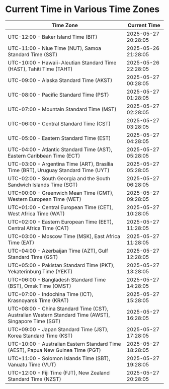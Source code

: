 # Current Time in Various Time Zones

| Time Zone | Current Time |
|-----------|--------------|
| UTC-12:00 - Baker Island Time (BIT) | 2025-05-27 20:28:05 |
| UTC-11:00 - Niue Time (NUT), Samoa Standard Time (SST) | 2025-05-26 21:28:05 |
| UTC-10:00 - Hawaii-Aleutian Standard Time (HAST), Tahiti Time (TAHT) | 2025-05-26 22:28:05 |
| UTC-09:00 - Alaska Standard Time (AKST) | 2025-05-27 00:28:05 |
| UTC-08:00 - Pacific Standard Time (PST) | 2025-05-27 01:28:05 |
| UTC-07:00 - Mountain Standard Time (MST) | 2025-05-27 02:28:05 |
| UTC-06:00 - Central Standard Time (CST) | 2025-05-27 03:28:05 |
| UTC-05:00 - Eastern Standard Time (EST) | 2025-05-27 04:28:05 |
| UTC-04:00 - Atlantic Standard Time (AST), Eastern Caribbean Time (ECT) | 2025-05-27 05:28:05 |
| UTC-03:00 - Argentina Time (ART), Brasília Time (BRT), Uruguay Standard Time (UYT) | 2025-05-27 05:28:05 |
| UTC-02:00 - South Georgia and the South Sandwich Islands Time (SGT) | 2025-05-27 06:28:05 |
| UTC±00:00 - Greenwich Mean Time (GMT), Western European Time (WET) | 2025-05-27 09:28:05 |
| UTC+01:00 - Central European Time (CET), West Africa Time (WAT) | 2025-05-27 10:28:05 |
| UTC+02:00 - Eastern European Time (EET), Central Africa Time (CAT) | 2025-05-27 11:28:05 |
| UTC+03:00 - Moscow Time (MSK), East Africa Time (EAT) | 2025-05-27 11:28:05 |
| UTC+04:00 - Azerbaijan Time (AZT), Gulf Standard Time (GST) | 2025-05-27 12:28:05 |
| UTC+05:00 - Pakistan Standard Time (PKT), Yekaterinburg Time (YEKT) | 2025-05-27 13:28:05 |
| UTC+06:00 - Bangladesh Standard Time (BST), Omsk Time (OMST) | 2025-05-27 14:28:05 |
| UTC+07:00 - Indochina Time (ICT), Krasnoyarsk Time (KRAT) | 2025-05-27 15:28:05 |
| UTC+08:00 - China Standard Time (CST), Australian Western Standard Time (AWST), Singapore Time (SGT) | 2025-05-27 16:28:05 |
| UTC+09:00 - Japan Standard Time (JST), Korea Standard Time (KST) | 2025-05-27 17:28:05 |
| UTC+10:00 - Australian Eastern Standard Time (AEST), Papua New Guinea Time (PGT) | 2025-05-27 18:28:05 |
| UTC+11:00 - Solomon Islands Time (SBT), Vanuatu Time (VUT) | 2025-05-27 19:28:05 |
| UTC+12:00 - Fiji Time (FJT), New Zealand Standard Time (NZST) | 2025-05-27 20:28:05 |
